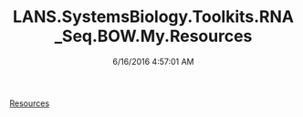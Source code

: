 ﻿---
title: LANS.SystemsBiology.Toolkits.RNA_Seq.BOW.My.Resources
date: 6/16/2016 4:57:01 AM
---

[Resources](T-LANS.SystemsBiology.Toolkits.RNA_Seq.BOW.My.Resources.Resources.html)
